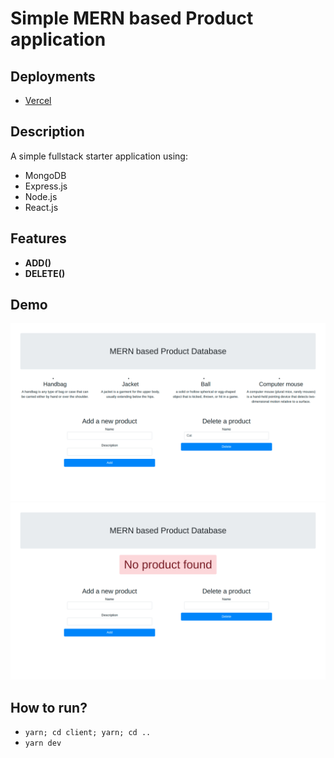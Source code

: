 # Simple MERN based Product application
## Deployments
 - [Vercel](https://mern-app-akcgjc007.vercel.app/)
## Description
A simple fullstack starter application using:
 - MongoDB
 - Express.js
 - Node.js
 - React.js

## Features
 - **ADD()**
 - **DELETE()**

## Demo
<img src="./images/2.png" width=600 />
<img src="./images/1.png" width=600 />

## How to run?
 - `yarn; cd client; yarn; cd ..`
 - `yarn dev`
